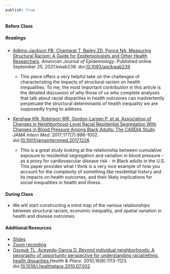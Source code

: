 ```yaml
---
publish: true
---
```


#### Before Class
##### Readings 
- [Adkins-Jackson PB, Chantarat T, Bailey ZD, Ponce NA. Measuring Structural Racism: A Guide for Epidemiologists and Other Health Researchers](https://www.dropbox.com/s/abuuhfp8ncapsxn/adkins-jackson_et_al_2021_measuring_structural_racism.pdf?dl=0). _American Journal of Epidemiology_. Published online September 25, 2021:kwab239. doi:[10.1093/aje/kwab239](https://doi.org/10.1093/aje/kwab239)
	- This piece offers a very helpful take on the challenges of characteristing the impacts of structural racism on health inequalities. To me, the most important contribution in this article is the detailed discussion of why those of us who complete analyses that talk about racial disparities in health outcomes can inadvertently perpetuate the structural determinants of health inequality we are supposedly trying to address.

- [Kershaw KN, Robinson WR, Gordon-Larsen P, et al. Association of Changes in Neighborhood-Level Racial Residential Segregation With Changes in Blood Pressure Among Black Adults: The CARDIA Study](https://www.dropbox.com/s/nx13o3tss7x3q5f/kershaw_et_al_2017_association_of_changes_in_neighborhood-level_racial_residential_segregation.pdf?dl=0). _JAMA Intern Med_. 2017;177(7):996-1002. doi:[10.1001/jamainternmed.2017.1226](https://doi.org/10.1001/jamainternmed.2017.1226)
	- This is a great study looking at the relationship between cumulative exposure to residential segregation and variation in blood pressure - as a proxy for cardiovascular disease risk - in Black adults in the U.S. This paper provides what I think is a very nice example of how you account for the complexity of something like residential history and its impacts on health outcomes, and their likely implications for social inequalities in health and illness.

#### During Class 

- We will start constructing a mind map of the various relationships between structural racism, economic inequality, and spatial variation in health and disease outcomes.

#### Additional Resources
- [Slides](https://jzelner.github.io/document-garden/epid684/session_15_measuring_structural_racism.html)
- [Zoom recording](https://umich.zoom.us/rec/play/SjzhFtytPNLdaJMsi093_C1pyCu9KSrnt4O9xGfFncPJGG8AmaRyUpWCL4Lh9okzEVkFUTVJ7X3Ksn2-.hXTtDYkCWXDHeH--?continueMode=true)
- [Osypuk TL, Acevedo-Garcia D. Beyond individual neighborhoods: A geography of opportunity perspective for understanding racial/ethnic health disparities.](https://www.dropbox.com/s/h3lgyn61mrswbxf/osypuk_acevedo-garcia_2010_beyond_individual_neighborhoods.pdf?dl=0)_Health & Place_. 2010;16(6):1113-1123. doi:[10.1016/j.healthplace.2010.07.002](https://doi.org/10.1016/j.healthplace.2010.07.002)